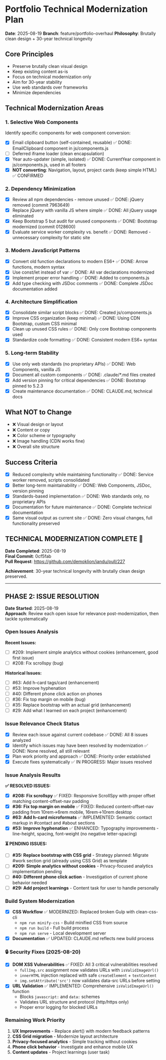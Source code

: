# Portfolio Technical Modernization Plan

**Date**: 2025-08-19
**Branch**: feature/portfolio-overhaul
**Philosophy**: Brutally clean design + 30-year technical longevity

## Core Principles
- Preserve brutally clean visual design
- Keep existing content as-is
- Focus on technical modernization only
- Aim for 30-year stability
- Use web standards over frameworks
- Minimize dependencies

## Technical Modernization Areas

### 1. Selective Web Components
Identify specific components for web component conversion:
- [x] Email clipboard button (self-contained, reusable) ✅ DONE: EmailClipboard component in js/components.js
- [ ] Deferred iframe loader (clean encapsulation)
- [x] Year auto-updater (simple, isolated) ✅ DONE: CurrentYear component in js/components.js, used in all footers
- [x] **NOT converting**: Navigation, layout, project cards (keep simple HTML) ✅ CONFIRMED

### 2. Dependency Minimization
- [x] Review all npm dependencies - remove unused ✅ DONE: jQuery removed (commit 7963649)
- [x] Replace jQuery with vanilla JS where simple ✅ DONE: All jQuery usage eliminated
- [x] Keep Bootstrap 5 but audit for unused components ✅ DONE: Bootstrap modernized (commit 0128600)
- [x] Evaluate service worker complexity vs. benefit ✅ DONE: Removed - unnecessary complexity for static site

### 3. Modern JavaScript Patterns
- [x] Convert old function declarations to modern ES6+ ✅ DONE: Arrow functions, modern syntax
- [x] Use const/let instead of var ✅ DONE: All var declarations modernized
- [x] Implement proper error handling ✅ DONE: Added to components.js
- [x] Add type checking with JSDoc comments ✅ DONE: Complete JSDoc documentation added

### 4. Architecture Simplification
- [x] Consolidate similar script blocks ✅ DONE: Created js/components.js
- [x] Improve CSS organization (keep minimal) ✅ DONE: Using CDN Bootstrap, custom CSS minimal
- [x] Clean up unused CSS rules ✅ DONE: Only core Bootstrap components used
- [x] Standardize code formatting ✅ DONE: Consistent modern ES6+ syntax

### 5. Long-term Stability
- [x] Use only web standards (no proprietary APIs) ✅ DONE: Web Components, vanilla JS
- [x] Document all custom components ✅ DONE: .claude/*.md files created
- [x] Add version pinning for critical dependencies ✅ DONE: Bootstrap pinned to 5.2.3
- [x] Create maintenance documentation ✅ DONE: CLAUDE.md, technical docs

## What NOT to Change
- ❌ Visual design or layout
- ❌ Content or copy
- ❌ Color scheme or typography
- ❌ Image handling (CDN works fine)
- ❌ Overall site structure

## Success Criteria
- [x] Reduced complexity while maintaining functionality ✅ DONE: Service worker removed, scripts consolidated
- [x] Better long-term maintainability ✅ DONE: Web Components, JSDoc, version pinning
- [x] Standards-based implementation ✅ DONE: Web standards only, no proprietary APIs
- [x] Documentation for future maintenance ✅ DONE: Complete technical documentation
- [x] Same visual output as current site ✅ DONE: Zero visual changes, full functionality preserved

## TECHNICAL MODERNIZATION COMPLETE 🎉

**Date Completed**: 2025-08-19  
**Final Commit**: 0cf5fab  
**Pull Request**: https://github.com/demoklion/jandu/pull/227

**Achievement**: 30-year technical longevity with brutally clean design preserved.

---

## PHASE 2: ISSUE RESOLUTION

**Date Started**: 2025-08-19  
**Approach**: Review each open issue for relevance post-modernization, then tackle systematically

### Open Issues Analysis

**Recent Issues:**
- [ ] #209: Implement simple analytics without cookies (enhancement, good first issue)
- [ ] #208: Fix scrollspy (bug)

**Historical Issues:**
- [ ] #63: Add h-card tags/card (enhancement) 
- [ ] #53: Improve hyphenation
- [ ] #40: Different phone click action on phones
- [ ] #36: Fix top margin on mobile (bug)
- [ ] #35: Replace bootstrap with an actual grid (enhancement)
- [ ] #29: Add what I learned on each project (enhancement)

### Issue Relevance Check Status
- [x] Review each issue against current codebase ✅ DONE: All 8 issues analyzed
- [x] Identify which issues may have been resolved by modernization ✅ DONE: None resolved, all still relevant
- [x] Plan work priority and approach ✅ DONE: Priority order established
- [x] Execute fixes systematically ✅ IN PROGRESS: Major issues resolved

### Issue Analysis Results

**✅ RESOLVED ISSUES:**
- [x] **#208: Fix scrollspy** ✅ FIXED: Responsive ScrollSpy with proper offset matching content-offset-nav padding
- [x] **#36: Fix top margin on mobile** ✅ FIXED: Reduced content-offset-nav padding from 10rem→6rem mobile, 16rem→10rem desktop  
- [x] **#63: Add h-card microformats** ✅ IMPLEMENTED: Semantic contact markup in #contact and #about sections
- [x] **#53: Improve hyphenation** ✅ ENHANCED: Typography improvements - line-height, spacing, font-weight (no negative letter-spacing)

**⏳ PENDING ISSUES:**
- [ ] **#35: Replace bootstrap with CSS grid** - Strategy planned: Migrate #work section grid (already using CSS Grid) as template
- [ ] **#209: Simple analytics without cookies** - Privacy-focused analytics implementation pending
- [ ] **#40: Different phone click action** - Investigation of current phone behavior needed
- [ ] **#29: Add project learnings** - Content task for user to handle personally

### Build System Modernization
- [x] **CSS Workflow** ✅ MODERNIZED: Replaced broken Gulp with clean-css-cli
  - `npm run minify-css` - Build minified CSS from source
  - `npm run build` - Full build process
  - `npm run serve` - Local development server
- [x] **Documentation** ✅ UPDATED: CLAUDE.md reflects new build process

### 🔒 Security Fixes (2025-08-20)
- [x] **DOM XSS Vulnerabilities** ✅ FIXED: All 3 critical vulnerabilities resolved
  - `fullImg.src` assignment now validates URLs with `isValidImageUrl()`
  - `innerHTML` injection replaced with safe `createElement` + `textContent`
  - `img.setAttribute('src')` now validates data-src URLs before setting
- [x] **URL Validation** ✅ IMPLEMENTED: Comprehensive `isValidImageUrl()` function
  - Blocks `javascript:` and `data:` schemes
  - Validates URL structure and protocol (http/https only)
  - Proper error logging for blocked URLs

### Remaining Work Priority
1. **UX Improvements** - Replace alert() with modern feedback patterns
2. **CSS Grid migration** - Modernize layout architecture 
3. **Privacy-focused analytics** - Simple tracking without cookies
4. **Phone click behavior** - Investigate and enhance mobile UX
5. **Content updates** - Project learnings (user task)